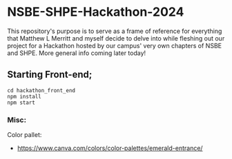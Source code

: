 # NSBE-SHPE-Hackathon-2024
This repository's purpose is to serve as a frame of reference for everything that Matthew L Merritt and myself decide to delve into while fleshing out our project 
for a Hackathon hosted by our campus' very own chapters of NSBE and SHPE. More general info coming later today!



## Starting Front-end;

```
cd hackathon_front_end
npm install
npm start
```

### Misc:
Color pallet:
- https://www.canva.com/colors/color-palettes/emerald-entrance/
